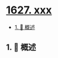 # [1627. xxx](https://github.com/Tdahuyou/TNotes.leetcode/tree/main/notes/1627.%20xxx)

<!-- region:toc -->

- [1. 📝 概述](#1--概述)

<!-- endregion:toc -->

## 1. 📝 概述
